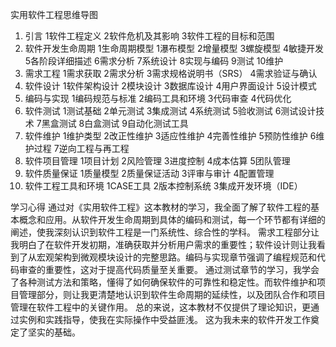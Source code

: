 实用软件工程思维导图
1. 引言
1软件工程定义
2软件危机及其影响
3软件工程的目标和范围
2. 软件开发生命周期
1生命周期模型
1瀑布模型
2增量模型
3螺旋模型
4敏捷开发
5各阶段详细描述
6需求分析
7系统设计
8实现与编码
9测试
10维护
3. 需求工程
1需求获取
2需求分析
3需求规格说明书（SRS）
4需求验证与确认
4. 软件设计
1软件架构设计
2模块设计
3数据库设计
4用户界面设计
5设计模式
5. 编码与实现
1编码规范与标准
2编码工具和环境
3代码审查
4代码优化
6. 软件测试
1测试基础
2单元测试
3集成测试
4系统测试
5验收测试
6测试设计技术
7黑盒测试
8白盒测试
9自动化测试工具
7. 软件维护
1维护类型
2改正性维护
3适应性维护
4完善性维护
5预防性维护
6维护过程
7逆向工程与再工程
8. 软件项目管理
1项目计划
2风险管理
3进度控制
4成本估算
5团队管理
9. 软件质量保证
1质量模型
2质量保证活动
3评审与审计
4配置管理
10. 软件工程工具和环境
1CASE工具
2版本控制系统
3集成开发环境（IDE）

学习心得
通过对《实用软件工程》这本教材的学习，我全面了解了软件工程的基本概念和应用。从软件开发生命周期到具体的编码和测试，每一个环节都有详细的阐述，使我深刻认识到软件工程是一门系统性、综合性的学科。
需求工程部分让我明白了在软件开发初期，准确获取并分析用户需求的重要性；软件设计则让我看到了从宏观架构到微观模块设计的完整思路。编码与实现章节强调了编程规范和代码审查的重要性，这对于提高代码质量至关重要。
通过测试章节的学习，我学会了各种测试方法和策略，懂得了如何确保软件的可靠性和稳定性。而软件维护和项目管理部分，则让我更清楚地认识到软件生命周期的延续性，以及团队合作和项目管理在软件工程中的关键作用。
总的来说，这本教材不仅提供了理论知识，更通过实例和实践指导，使我在实际操作中受益匪浅。
这为我未来的软件开发工作奠定了坚实的基础。

